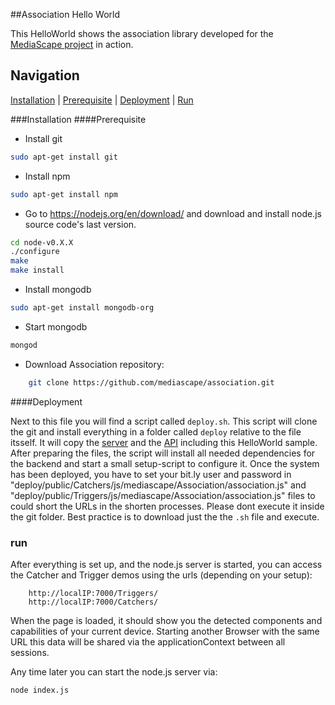 ##Association Hello World

This HelloWorld shows the association library developed for the [MediaScape project](http://mediascapeproject.eu/) in action.

## Navigation
[Installation][] | [Prerequisite][] | [Deployment][]  | [Run][]

###Installation
####Prerequisite
* Install git
```sh
sudo apt-get install git
```
* Install npm
```sh
sudo apt-get install npm
```
* Go to https://nodejs.org/en/download/ and download and install node.js source code's last version.

```sh
cd node-v0.X.X
./configure
make
make install
```
* Install mongodb
```sh
sudo apt-get install mongodb-org
```
* Start mongodb
```sh
mongod
```
* Download Association repository:
```sh
    git clone https://github.com/mediascape/association.git
```

####Deployment

Next to this file you will find a script called `deploy.sh`.
This script will clone the git and install everything in a folder called `deploy` relative to the file itsself. It will copy the [server](../Server) and the [API](../API) including this HelloWorld sample. After preparing the files, the script will install all needed dependencies for the backend and start a small setup-script to configure it.
Once the system has been deployed, you have to set your bit.ly user and password in "deploy/public/Catchers/js/mediascape/Association/association.js" and "deploy/public/Triggers/js/mediascape/Association/association.js" files to could short the URLs in the shorten processes.
Please dont execute it inside the git folder. Best practice is to download just the the `.sh` file and execute.

### run
After everything is set up, and the node.js server is started, you can access the Catcher and Trigger demos using the urls (depending on your setup): 
```
    http://localIP:7000/Triggers/
    http://localIP:7000/Catchers/

```
When the page is loaded, it should show you the detected components and capabilities of your current device.
Starting another Browser with the same URL this data will be shared via the applicationContext between all sessions.


Any time later you can start the node.js server via:

```bash
node index.js
```

[Installation]: #installation
[Prerequisite]: #prerequisite
[Deployment]: #deployment
[Run]: #run
